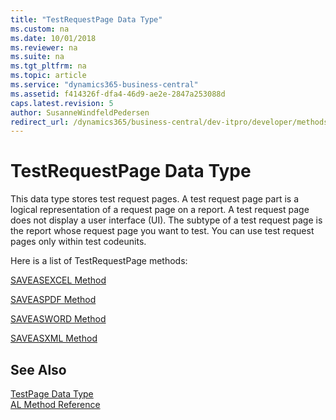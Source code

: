 ```yaml
---
title: "TestRequestPage Data Type"
ms.custom: na
ms.date: 10/01/2018
ms.reviewer: na
ms.suite: na
ms.tgt_pltfrm: na
ms.topic: article
ms.service: "dynamics365-business-central"
ms.assetid: f414326f-dfa4-46d9-ae2e-2847a253088d
caps.latest.revision: 5
author: SusanneWindfeldPedersen
redirect_url: /dynamics365/business-central/dev-itpro/developer/methods-auto/library
---
```

# TestRequestPage Data Type
This data type stores test request pages. A test request page part is a logical representation of a request page on a report. A test request page does not display a user interface (UI). The subtype of a test request page is the report whose request page you want to test.  You can use test request pages only within test codeunits.  

Here is a list of TestRequestPage methods:

[SAVEASEXCEL Method](../methods/devenv-saveasexcel-method-testrequestpage.md)

[SAVEASPDF Method](../methods/devenv-saveaspdf-method-testrequestpage.md)

[SAVEASWORD Method](../methods/devenv-saveasword-method-testrequestpage.md)

[SAVEASXML Method](../methods/devenv-saveasxml-method-testrequestpage.md)

## See Also  
[TestPage Data Type](devenv-testpage-data-type.md)  
[AL Method Reference](../methods/devenv-al-method-reference.md)  